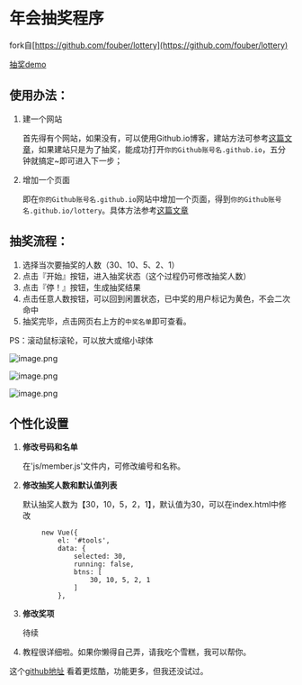 # 年会抽奖程序
fork自[https://github.com/fouber/lottery](https://github.com/fouber/lottery)   

[抽奖demo](https://ketra21.github.io/lottery/)

## 使用办法：
1. 建一个网站

    首先得有个网站，如果没有，可以使用Github.io博客，建站方法可参考[这篇文章](https://github.com/qiubaiying/qiubaiying.github.io/wiki/%E5%8D%9A%E5%AE%A2%E6%90%AD%E5%BB%BA%E8%AF%A6%E7%BB%86%E6%95%99%E7%A8%8B)，如果建站只是为了抽奖，能成功打开`你的Github账号名.github.io`，五分钟就搞定~即可进入下一步；

2. 增加一个页面

    即在`你的Github账号名.github.io`网站中增加一个页面，得到`你的Github账号名.github.io/lottery`。具体方法参考[这篇文章](http://chitanda.me/2015/11/03/multiple-git-pages-in-one-github-account/)

## 抽奖流程：

1. 选择当次要抽奖的人数（30、10、5、2、1）
2. 点击『开始』按钮，进入抽奖状态（这个过程仍可修改抽奖人数）
3. 点击『停！』按钮，生成抽奖结果
4. 点击任意人数按钮，可以回到闲置状态，已中奖的用户标记为黄色，不会二次命中
5. 抽奖完毕，点击网页右上方的`中奖名单`即可查看。

PS：滚动鼠标滚轮，可以放大或缩小球体

![image.png](https://i.loli.net/2019/12/27/cWoeDxa8kFhtCAE.png)

![image.png](https://i.loli.net/2019/12/27/eKy5VE1FDGN7IYT.png)

![image.png](https://i.loli.net/2019/12/27/OFR6UWeZMK7z5qh.png)
## 个性化设置

1. **修改号码和名单**  

    在'js/member.js'文件内，可修改编号和名称。

2. **修改抽奖人数和默认值列表**  
 
    默认抽奖人数为【30，10，5，2，1】，默认值为30，可以在index.html中修改

```
        new Vue({
            el: '#tools',
            data: {
                selected: 30,
                running: false,
                btns: [
                    30, 10, 5, 2, 1
                ]
            },
```

3. **修改奖项**

    待续

4. 教程很详细啦。如果你懒得自己弄，请我吃个雪糕，我可以帮你。


这个[github地址](https://github.com/moshang-xc/lottery)  看着更炫酷，功能更多，但我还没试过。

